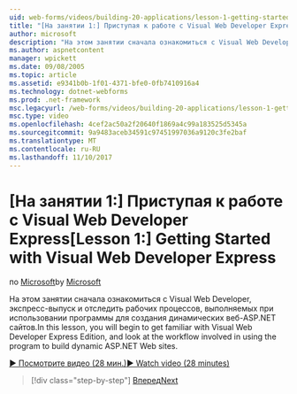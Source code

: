 ```yaml
---
uid: web-forms/videos/building-20-applications/lesson-1-getting-started-with-visual-web-developer-express
title: "[На занятии 1:] Приступая к работе с Visual Web Developer Express | Документы Microsoft"
author: microsoft
description: "На этом занятии сначала ознакомиться с Visual Web Developer, экспресс-выпуск и отследить рабочих процессов, участвующих в программе для построения Дин..."
ms.author: aspnetcontent
manager: wpickett
ms.date: 09/08/2005
ms.topic: article
ms.assetid: e9341b0b-1f01-4371-bfe0-0fb7410916a4
ms.technology: dotnet-webforms
ms.prod: .net-framework
msc.legacyurl: /web-forms/videos/building-20-applications/lesson-1-getting-started-with-visual-web-developer-express
msc.type: video
ms.openlocfilehash: 4cef2ac50a2f20640f1869a4c99a183525d5345a
ms.sourcegitcommit: 9a9483aceb34591c97451997036a9120c3fe2baf
ms.translationtype: MT
ms.contentlocale: ru-RU
ms.lasthandoff: 11/10/2017
---
```

<a name="lesson-1-getting-started-with-visual-web-developer-express"></a><span data-ttu-id="6384d-103">[На занятии 1:] Приступая к работе с Visual Web Developer Express</span><span class="sxs-lookup"><span data-stu-id="6384d-103">[Lesson 1:] Getting Started with Visual Web Developer Express</span></span>
====================
<span data-ttu-id="6384d-104">по [Microsoft](https://github.com/microsoft)</span><span class="sxs-lookup"><span data-stu-id="6384d-104">by [Microsoft](https://github.com/microsoft)</span></span>

<span data-ttu-id="6384d-105">На этом занятии сначала ознакомиться с Visual Web Developer, экспресс-выпуск и отследить рабочих процессов, выполняемых при использовании программы для создания динамических веб-ASP.NET сайтов.</span><span class="sxs-lookup"><span data-stu-id="6384d-105">In this lesson, you will begin to get familiar with Visual Web Developer Express Edition, and look at the workflow involved in using the program to build dynamic ASP.NET Web sites.</span></span>

[<span data-ttu-id="6384d-106">&#9654; Посмотрите видео (28 мин.)</span><span class="sxs-lookup"><span data-stu-id="6384d-106">&#9654; Watch video (28 minutes)</span></span>](https://channel9.msdn.com/Blogs/ASP-NET-Site-Videos/lesson-1-getting-started-with-visual-web-developer-express)

>[!div class="step-by-step"]
[<span data-ttu-id="6384d-107">Вперед</span><span class="sxs-lookup"><span data-stu-id="6384d-107">Next</span></span>](lesson-2-creating-a-web-forms-user-interface.md)
